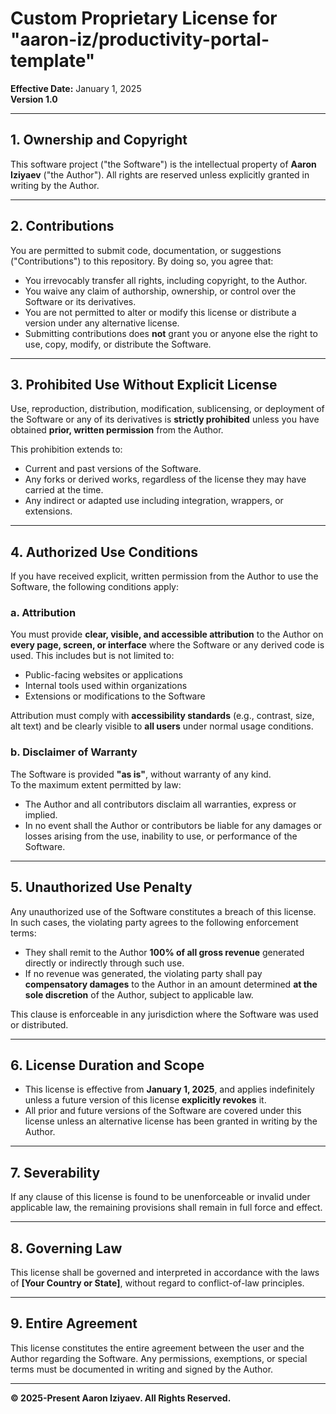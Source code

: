 # Custom Proprietary License for "aaron-iz/productivity-portal-template"  
**Effective Date:** January 1, 2025  
**Version 1.0**

---

## 1. Ownership and Copyright

This software project ("the Software") is the intellectual property of **Aaron Iziyaev** ("the Author"). All rights are reserved unless explicitly granted in writing by the Author.

---

## 2. Contributions

You are permitted to submit code, documentation, or suggestions ("Contributions") to this repository. By doing so, you agree that:

- You irrevocably transfer all rights, including copyright, to the Author.
- You waive any claim of authorship, ownership, or control over the Software or its derivatives.
- You are not permitted to alter or modify this license or distribute a version under any alternative license.
- Submitting contributions does **not** grant you or anyone else the right to use, copy, modify, or distribute the Software.

---

## 3. Prohibited Use Without Explicit License

Use, reproduction, distribution, modification, sublicensing, or deployment of the Software or any of its derivatives is **strictly prohibited** unless you have obtained **prior, written permission** from the Author.

This prohibition extends to:

- Current and past versions of the Software.
- Any forks or derived works, regardless of the license they may have carried at the time.
- Any indirect or adapted use including integration, wrappers, or extensions.

---

## 4. Authorized Use Conditions

If you have received explicit, written permission from the Author to use the Software, the following conditions apply:

### a. Attribution

You must provide **clear, visible, and accessible attribution** to the Author on **every page, screen, or interface** where the Software or any derived code is used. This includes but is not limited to:

- Public-facing websites or applications  
- Internal tools used within organizations  
- Extensions or modifications to the Software  

Attribution must comply with **accessibility standards** (e.g., contrast, size, alt text) and be clearly visible to **all users** under normal usage conditions.

### b. Disclaimer of Warranty

The Software is provided **"as is"**, without warranty of any kind.  
To the maximum extent permitted by law:

- The Author and all contributors disclaim all warranties, express or implied.  
- In no event shall the Author or contributors be liable for any damages or losses arising from the use, inability to use, or performance of the Software.

---

## 5. Unauthorized Use Penalty

Any unauthorized use of the Software constitutes a breach of this license. In such cases, the violating party agrees to the following enforcement terms:

- They shall remit to the Author **100% of all gross revenue** generated directly or indirectly through such use.  
- If no revenue was generated, the violating party shall pay **compensatory damages** to the Author in an amount determined **at the sole discretion** of the Author, subject to applicable law.  

This clause is enforceable in any jurisdiction where the Software was used or distributed.

---

## 6. License Duration and Scope

- This license is effective from **January 1, 2025**, and applies indefinitely unless a future version of this license **explicitly revokes** it.  
- All prior and future versions of the Software are covered under this license unless an alternative license has been granted in writing by the Author.

---

## 7. Severability

If any clause of this license is found to be unenforceable or invalid under applicable law, the remaining provisions shall remain in full force and effect.

---

## 8. Governing Law

This license shall be governed and interpreted in accordance with the laws of **[Your Country or State]**, without regard to conflict-of-law principles.

---

## 9. Entire Agreement

This license constitutes the entire agreement between the user and the Author regarding the Software. Any permissions, exemptions, or special terms must be documented in writing and signed by the Author.

---

**© 2025-Present Aaron Iziyaev. All Rights Reserved.**
